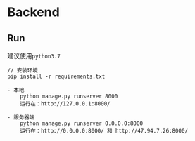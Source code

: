 # Backend

## Run

建议使用`python3.7`

```
// 安装环境
pip install -r requirements.txt

- 本地
    python manage.py runserver 8000
    运行在：http://127.0.0.1:8000/

- 服务器端
    python manage.py runserver 0.0.0.0:8000
    运行在：http://0.0.0.0:8000/ 和 http://47.94.7.26:8000/
```
